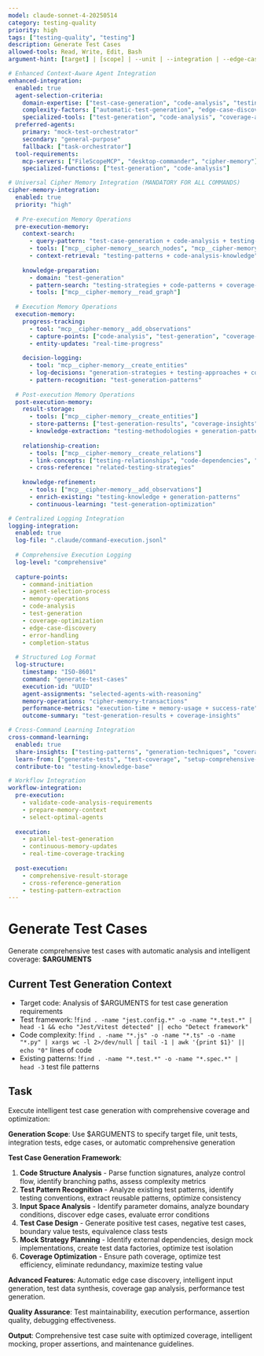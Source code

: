 ```yaml
---
model: claude-sonnet-4-20250514
category: testing-quality
priority: high
tags: ["testing-quality", "testing"]
description: Generate Test Cases
allowed-tools: Read, Write, Edit, Bash
argument-hint: [target] | [scope] | --unit | --integration | --edge-cases | --automatic

# Enhanced Context-Aware Agent Integration
enhanced-integration:
  enabled: true
  agent-selection-criteria:
    domain-expertise: ["test-case-generation", "code-analysis", "testing-strategies"]
    complexity-factors: ["automatic-test-generation", "edge-case-discovery", "coverage-optimization"]
    specialized-tools: ["test-generation", "code-analysis", "coverage-analysis"]
  preferred-agents:
    primary: "mock-test-orchestrator"
    secondary: "general-purpose"
    fallback: ["task-orchestrator"]
  tool-requirements:
    mcp-servers: ["FileScopeMCP", "desktop-commander", "cipher-memory"]
    specialized-functions: ["test-generation", "code-analysis"]

# Universal Cipher Memory Integration (MANDATORY FOR ALL COMMANDS)
cipher-memory-integration:
  enabled: true
  priority: "high"
  
  # Pre-execution Memory Operations
  pre-execution-memory:
    context-search:
      - query-pattern: "test-case-generation + code-analysis + testing-strategies"
      - tools: ["mcp__cipher-memory__search_nodes", "mcp__cipher-memory__open_nodes"]
      - context-retrieval: "testing-patterns + code-analysis-knowledge"
    
    knowledge-preparation:
      - domain: "test-generation"
      - pattern-search: "testing-strategies + code-patterns + coverage-techniques"
      - tools: ["mcp__cipher-memory__read_graph"]
  
  # Execution Memory Operations
  execution-memory:
    progress-tracking:
      - tool: "mcp__cipher-memory__add_observations"
      - capture-points: ["code-analysis", "test-generation", "coverage-optimization"]
      - entity-updates: "real-time-progress"
    
    decision-logging:
      - tool: "mcp__cipher-memory__create_entities"
      - log-decisions: "generation-strategies + testing-approaches + coverage-methods"
      - pattern-recognition: "test-generation-patterns"
  
  # Post-execution Memory Operations
  post-execution-memory:
    result-storage:
      - tools: ["mcp__cipher-memory__create_entities"]
      - store-patterns: ["test-generation-results", "coverage-insights", "testing-techniques"]
      - knowledge-extraction: "testing-methodologies + generation-patterns"
    
    relationship-creation:
      - tools: ["mcp__cipher-memory__create_relations"]
      - link-concepts: ["testing-relationships", "code-dependencies", "coverage-connections"]
      - cross-reference: "related-testing-strategies"
    
    knowledge-refinement:
      - tools: ["mcp__cipher-memory__add_observations"]
      - enrich-existing: "testing-knowledge + generation-patterns"
      - continuous-learning: "test-generation-optimization"

# Centralized Logging Integration
logging-integration:
  enabled: true
  log-file: ".claude/command-execution.jsonl"
  
  # Comprehensive Execution Logging
  log-level: "comprehensive"
  
  capture-points:
    - command-initiation
    - agent-selection-process
    - memory-operations
    - code-analysis
    - test-generation
    - coverage-optimization
    - edge-case-discovery
    - error-handling
    - completion-status
  
  # Structured Log Format
  log-structure:
    timestamp: "ISO-8601"
    command: "generate-test-cases"
    execution-id: "UUID"
    agent-assignments: "selected-agents-with-reasoning"
    memory-operations: "cipher-memory-transactions"
    performance-metrics: "execution-time + memory-usage + success-rate"
    outcome-summary: "test-generation-results + coverage-insights"

# Cross-Command Learning Integration
cross-command-learning:
  enabled: true
  share-insights: ["testing-patterns", "generation-techniques", "coverage-optimization-methods"]
  learn-from: ["generate-tests", "test-coverage", "setup-comprehensive-testing"]
  contribute-to: "testing-knowledge-base"

# Workflow Integration
workflow-integration:
  pre-execution:
    - validate-code-analysis-requirements
    - prepare-memory-context
    - select-optimal-agents
  
  execution:
    - parallel-test-generation
    - continuous-memory-updates
    - real-time-coverage-tracking
  
  post-execution:
    - comprehensive-result-storage
    - cross-reference-generation
    - testing-pattern-extraction
---
```


# Generate Test Cases

Generate comprehensive test cases with automatic analysis and intelligent coverage: **$ARGUMENTS**

## Current Test Generation Context

- Target code: Analysis of $ARGUMENTS for test case generation requirements
- Test framework: !`find . -name "jest.config.*" -o -name "*.test.*" | head -1 && echo "Jest/Vitest detected" || echo "Detect framework"`
- Code complexity: !`find . -name "*.js" -o -name "*.ts" -o -name "*.py" | xargs wc -l 2>/dev/null | tail -1 | awk '{print $1}' || echo "0"` lines of code
- Existing patterns: !`find . -name "*.test.*" -o -name "*.spec.*" | head -3` test file patterns

## Task

Execute intelligent test case generation with comprehensive coverage and optimization:

**Generation Scope**: Use $ARGUMENTS to specify target file, unit tests, integration tests, edge cases, or automatic comprehensive generation

**Test Case Generation Framework**:
1. **Code Structure Analysis** - Parse function signatures, analyze control flow, identify branching paths, assess complexity metrics
2. **Test Pattern Recognition** - Analyze existing test patterns, identify testing conventions, extract reusable patterns, optimize consistency
3. **Input Space Analysis** - Identify parameter domains, analyze boundary conditions, discover edge cases, evaluate error conditions
4. **Test Case Design** - Generate positive test cases, negative test cases, boundary value tests, equivalence class tests
5. **Mock Strategy Planning** - Identify external dependencies, design mock implementations, create test data factories, optimize test isolation
6. **Coverage Optimization** - Ensure path coverage, optimize test efficiency, eliminate redundancy, maximize testing value

**Advanced Features**: Automatic edge case discovery, intelligent input generation, test data synthesis, coverage gap analysis, performance test generation.

**Quality Assurance**: Test maintainability, execution performance, assertion quality, debugging effectiveness.

**Output**: Comprehensive test case suite with optimized coverage, intelligent mocking, proper assertions, and maintenance guidelines.

